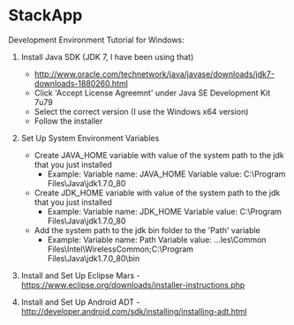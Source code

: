 # StackApp

Development Environment Tutorial for Windows:

1. Install Java SDK (JDK 7, I have been using that)
	- http://www.oracle.com/technetwork/java/javase/downloads/jdk7-downloads-1880260.html
	- Click 'Accept License Agreemnt' under Java SE Development Kit 7u79
	- Select the correct version (I use the Windows x64 version)
	- Follow the installer
	
2. Set Up System Environment Variables
	- Create JAVA_HOME variable with value of the system path to the jdk that you just installed
		- Example: 
					Variable name: JAVA_HOME
					Variable value: C:\Program Files\Java\jdk1.7.0_80
	- Create JDK_HOME variable with value of the system path to the jdk that you just installed
		- Example: 
					Variable name: JDK_HOME
					Variable value: C:\Program Files\Java\jdk1.7.0_80
	- Add the system path to the jdk bin folder to the 'Path' variable
		- Example:
					Variable name: Path
					Variable value: ...les\Common Files\Intel\WirelessCommon\;C:\Program Files\Java\jdk1.7.0_80\bin
					
3. Install and Set Up Eclipse Mars
	-https://www.eclipse.org/downloads/installer-instructions.php
	
4. Install and Set Up Android ADT
	-http://developer.android.com/sdk/installing/installing-adt.html
	